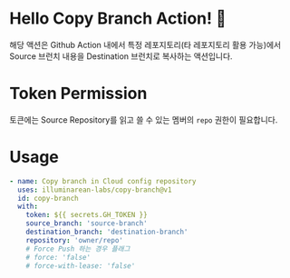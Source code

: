 # Hello Copy Branch Action! 👋
해당 액션은 Github Action 내에서 특정 레포지토리(타 레포지토리 활용 가능)에서 Source 브런치 내용을 Destination 브런치로 복사하는 액션입니다.

# Token Permission
토큰에는 Source Repository를 읽고 쓸 수 있는 멤버의 `repo` 권한이 필요합니다.

# Usage
```yaml
- name: Copy branch in Cloud config repository
  uses: illuminarean-labs/copy-branch@v1
  id: copy-branch
  with:
    token: ${{ secrets.GH_TOKEN }}
    source_branch: 'source-branch'
    destination_branch: 'destination-branch'
    repository: 'owner/repo'
    # Force Push 하는 경우 플래그
    # force: 'false'  
    # force-with-lease: 'false' 

```

